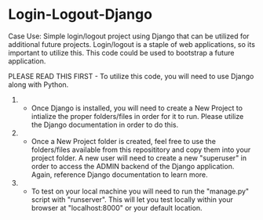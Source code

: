 # Login-Logout-Django

Case Use: Simple login/logout project using Django that can be utilized for additional future projects. Login/logout is a staple of web applications, so its important to utilize this. This code could be used to bootstrap a future application. 

PLEASE READ THIS FIRST - To utilize this code, you will need to use Django along with Python. 

1. - Once Django is installed, you will need to create a New Project to intialize the proper folders/files in order for it to run. Please utilize the Django documentation in order to do this. 

2. -  Once a New Project folder is created, feel free to use the folders/files available from this reposititory and copy them into your project folder. A new user will need to create a new "superuser" in order to access the ADMIN backend of the Django application. Again, reference Django documentation to learn more. 

3. - To test on your local machine you will need to run the "manage.py" script with "runserver". This will let you test locally within your browser at "localhost:8000" or your default location. 
